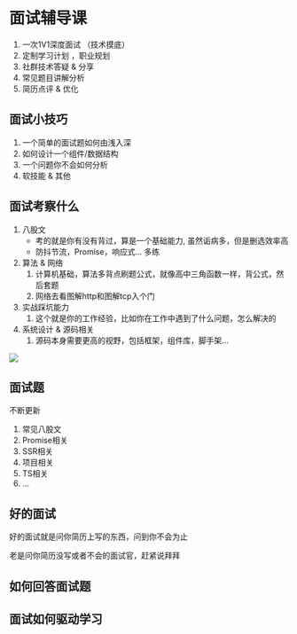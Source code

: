 # 面试辅导课

1. 一次1V1深度面试 （技术摸底）
2. 定制学习计划 ，职业规划
3. 社群技术答疑 & 分享
4. 常见题目讲解分析
5. 简历点评 & 优化





<!-- 常见的面试题我推荐yck的[Interview Map](https://yuchengkai.cn/docs/frontend/)，答案都很不错
这里我更想讨论开放的面试题 -->

## 面试小技巧
1. 一个简单的面试题如何由浅入深
2. 如何设计一个组件/数据结构
3. 一个问题你不会如何分析
4. 软技能 & 其他

## 面试考察什么
1. 八股文
   - 考的就是你有没有背过，算是一个基础能力, 虽然诟病多，但是删选效率高
   - 防抖节流，Promise，响应式... 多练
2. 算法 & 网络
   1. 计算机基础，算法多背点刷题公式，就像高中三角函数一样，背公式，然后套题
   2. 网络去看图解http和图解tcp入个门
3. 实战踩坑能力
   1. 这个就是你的工作经验，比如你在工作中遇到了什么问题，怎么解决的
4. 系统设计 & 源码相关
   1. 源码本身需要更高的视野，包括框架，组件库，脚手架...

![](/interview/index.jpeg)


## 面试题
不断更新
1. 常见八股文
2. Promise相关
3. SSR相关
4. 项目相关
5. TS相关
6. ...



## 好的面试
好的面试就是问你简历上写的东西，问到你不会为止

老是问你简历没写或者不会的面试官，赶紧说拜拜
## 如何回答面试题

## 面试如何驱动学习

<!-- 

## 想写的话题
1. 手写Promise大家都会了，如何扩展Promise,比如控制Promise.all的并发数
2. 写一个lodash的某个方法
3. 为啥需要SSR，怎么实现的
4. React怎么渲染的
5. Vue怎么渲染的
6. 为啥React需要Fiber，但是Vue不需要
7. Vite到底哪比Webpack快乐
8. 微前端有啥难点
9. TS入门体操（五花八门）
10. 设计一个网络请求函数
11. HMR怎么设计
12. 大文件上传
13. 框架的插件机制如何设计 （Vue，Rollup...)
14. 一个弹窗组件的设计
15. 无限滚动组件的设计
16. 树形组件的设计
17. 网页上如何实现安装npm的功能
18. 前端性能优化
19. 初始化脚手架如何实现
20. 浏览器输入url到现实页面发生了什么(半个八股)
21. 0.1+0.2的问题
22. B站弹幕不挡人怎么实现的
23. [如果让你自己写代码实现字符云](https://weibo.com/1615383502/MgwezDUvY?pagetype=homefeed)
    1.  中间文字大，周围小，文字之间紧密排列
24. npm install怎么执行的
25. 十万级数据渲染
26. 网站如何置灰，但是某些元素不置灰


## 八股文
1. npm run xx怎么执行的
2. npm install xx怎么执行的
3. 二维码扫描登录
4. 前端路由的hash和history模式
5. flex布局

欢迎大家补充题目


## 资料推荐 -->